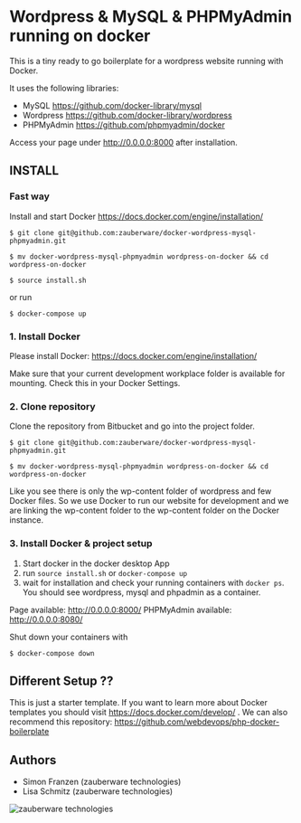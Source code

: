 # Wordpress & MySQL & PHPMyAdmin running on docker

This is a tiny ready to go boilerplate for a wordpress website running with Docker. 

It uses the following libraries:

* MySQL https://github.com/docker-library/mysql
* Wordpress https://github.com/docker-library/wordpress
* PHPMyAdmin https://github.com/phpmyadmin/docker

Access your page under http://0.0.0.0:8000 after installation.

## INSTALL

### Fast way

Install and start Docker https://docs.docker.com/engine/installation/

```
$ git clone git@github.com:zauberware/docker-wordpress-mysql-phpmyadmin.git

$ mv docker-wordpress-mysql-phpmyadmin wordpress-on-docker && cd wordpress-on-docker

$ source install.sh
```
or run 

```
$ docker-compose up
```

### 1. Install Docker

Please install Docker: https://docs.docker.com/engine/installation/

Make sure that your current development workplace folder is available for mounting. Check this in your Docker Settings.

### 2. Clone repository

Clone the repository from Bitbucket and go into the project folder.

```
$ git clone git@github.com:zauberware/docker-wordpress-mysql-phpmyadmin.git

$ mv docker-wordpress-mysql-phpmyadmin wordpress-on-docker && cd wordpress-on-docker

```

Like you see there is only the wp-content folder of wordpress and few Docker files. So we use Docker to run our website for development and we are linking the wp-content folder to the wp-content folder on the Docker instance.

### 3. Install Docker & project setup

1. Start docker in the docker desktop App
2. run `source install.sh` or `docker-compose up`
3. wait for installation and check your running containers with `docker ps`. You should see wordpress, mysql and phpadmin as a container.

Page available: http://0.0.0.0:8000/
PHPMyAdmin available: http://0.0.0.0:8080/

Shut down your containers with
```
$ docker-compose down
```

## Different Setup ??

This is just a starter template. If you want to learn more about Docker templates you should visit https://docs.docker.com/develop/ . We can also recommend this repository: https://github.com/webdevops/php-docker-boilerplate

## Authors

* Simon Franzen (zauberware technologies)
* Lisa Schmitz (zauberware technologies)


![zauberware technologies](https://avatars3.githubusercontent.com/u/1753330?s=200&v=4)
